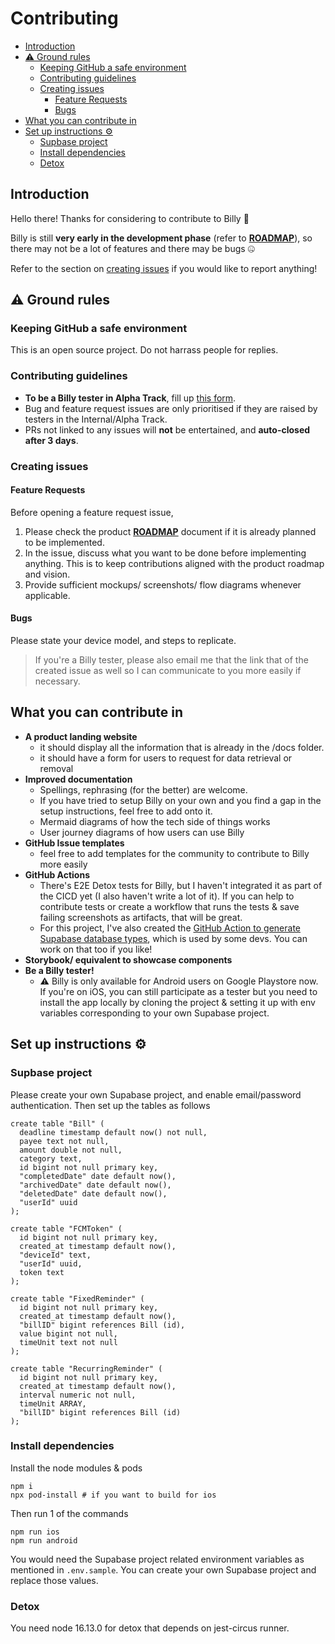 # Contributing

  - [Introduction](#introduction)
  - [⚠️ Ground rules](#️-ground-rules)
    - [Keeping GitHub a safe environment](#keeping-github-a-safe-environment)
    - [Contributing guidelines](#contributing-guidelines)
    - [Creating issues](#creating-issues)
      - [Feature Requests](#feature-requests)
      - [Bugs](#bugs)
  - [What you can contribute in](#what-you-can-contribute-in)
  - [Set up instructions ⚙️](#set-up-instructions-️)
    - [Supbase project](#supbase-project)
    - [Install dependencies](#install-dependencies)
    - [Detox](#detox)
## Introduction 

Hello there! Thanks for considering to contribute to Billy 💚

Billy is still **very early in the development phase** (refer to [**ROADMAP**](https://lyqht.github.io/Billy/docs/roadmap/checklist)), so there may not be a lot of features and there may be bugs 🤐

Refer to the section on [creating issues](#creating-issues) if you would like to report anything!

## ⚠️ Ground rules

### Keeping GitHub a safe environment

This is an open source project. Do not harrass people for replies.

### Contributing guidelines

- **To be a Billy tester in Alpha Track**, fill up [this form](https://forms.gle/wuPpNzA3qiM3jcJ87).
- Bug and feature request issues are only prioritised if they are raised by testers in the Internal/Alpha Track. 
- PRs not linked to any issues will **not** be entertained, and **auto-closed after 3 days**.

### Creating issues
#### Feature Requests

Before opening a feature request issue, 
1. Please check the product [**ROADMAP**](https://lyqht.github.io/Billy/docs/roadmap/checklist) document if it is already planned to be implemented.
2. In the issue, discuss what you want to be done before implementing anything. This is to keep contributions aligned with the product roadmap and vision. 
3. Provide sufficient mockups/ screenshots/ flow diagrams whenever applicable.

#### Bugs

Please state your device model, and steps to replicate.

> If you're a Billy tester, please also email me that the link that of the created issue as well so I can communicate to you more easily if necessary.

## What you can contribute in

- **A product landing website**
  - it should display all the information that is already in the /docs folder.
  - it should have a form for users to request for data retrieval or removal
- **Improved documentation**
  - Spellings, rephrasing (for the better) are welcome.
  - If you have tried to setup Billy on your own and you find a gap in the setup instructions, feel free to add onto it.
  - Mermaid diagrams of how the tech side of things works
  - User journey diagrams of how users can use Billy
- **GitHub Issue templates**
  - feel free to add templates for the community to contribute to Billy more easily
- **GitHub Actions**
  - There's E2E Detox tests for Billy, but I haven't integrated it as part of the CICD yet (I also haven't write a lot of it). If you can help to contribute tests or create a workflow that runs the tests & save failing screenshots as artifacts, that will be great.
  - For this project, I've also created the [GitHub Action to generate Supabase database types](https://github.com/lyqht/generate-supabase-db-types-github-action), which is used by some devs. You can work on that too if you like!
- **Storybook/ equivalent to showcase components**
- **Be a Billy tester!**
  - ⚠️ Billy is only available for Android users on Google Playstore now. If you're on iOS, you can still participate as a tester but you need to install the app locally by cloning the project & setting it up with env variables corresponding to your own Supabase project.

## Set up instructions ⚙️

### Supbase project

Please create your own Supabase project, and enable email/password authentication. Then set up the tables as follows

```
create table "Bill" (
  deadline timestamp default now() not null,
  payee text not null,
  amount double not null,
  category text,
  id bigint not null primary key,
  "completedDate" date default now(),
  "archivedDate" date default now(),
  "deletedDate" date default now(),
  "userId" uuid
);

create table "FCMToken" (
  id bigint not null primary key,
  created_at timestamp default now(),
  "deviceId" text,
  "userId" uuid,
  token text
);

create table "FixedReminder" (
  id bigint not null primary key,
  created_at timestamp default now(),
  "billID" bigint references Bill (id),
  value bigint not null,
  timeUnit text not null
);

create table "RecurringReminder" (
  id bigint not null primary key,
  created_at timestamp default now(),
  interval numeric not null,
  timeUnit ARRAY,
  "billID" bigint references Bill (id)
);
```

### Install dependencies

Install the node modules & pods 

```
npm i
npx pod-install # if you want to build for ios
```

Then run 1 of the commands 
```
npm run ios
npm run android
```

You would need the Supabase project related environment variables as mentioned in `.env.sample`. You can create your own Supabase project and replace those values.

### Detox
You need node 16.13.0 for detox that depends on jest-circus runner.
